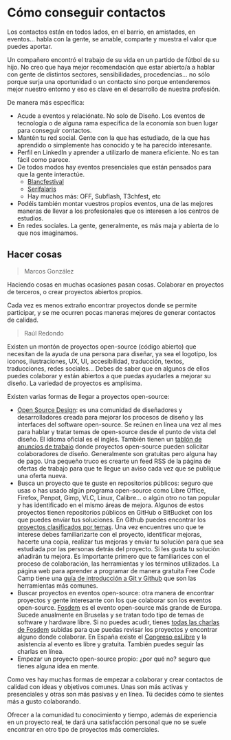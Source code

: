 # Cómo conseguir contactos

Los contactos están en todos lados, en el barrio, en amistades, en eventos… habla con la gente, se amable, comparte y muestra el valor que puedes aportar.

Un compañero encontró el trabajo de su vida en un partido de fútbol de su hijo. No creo que haya mejor recomendación que estar abierto/a a hablar con gente de distintos sectores, sensibilidades, procedencias… no sólo porque surja una oportunidad o un contacto sino porque entenderemos mejor nuestro entorno y eso es clave en el desarrollo de nuestra profesión.

De manera más específica:

* Acude a eventos y relaciónate. No solo de Diseño. Los eventos de tecnología o de alguna rama específica de la economía son buen lugar para conseguir contactos.
* Mantén tu red social. Gente con la que has estudiado, de la que has aprendido o simplemente has conocido y te ha parecido interesante.
* Perfil en LinkedIn y aprender a utilizarlo de manera eficiente. No es tan fácil como parece.
* De todos modos hay eventos presenciales que están pensados para que la gente interactúe.
  * [Blancfestival](https://blancfestival.com/)
  * [Serifalaris](https://serifalaris.com/)
  * Hay muchos más: OFF, Subflash, T3chfest, etc
* Podéis también montar vuestros propios eventos, una de las mejores maneras de llevar a los profesionales que os interesen a los centros de estudios.
* En redes sociales. La gente, generalmente, es más maja y abierta de lo que nos imaginamos.

## Hacer cosas

> Marcos González

Haciendo cosas en muchas ocasiones pasan cosas. Colaborar en proyectos de terceros, o crear proyectos abiertos propios.

Cada vez es menos extraño encontrar proyectos donde se permite participar, y se me ocurren pocas maneras mejores de generar contactos de calidad.

> Raúl Redondo

Existen un montón de proyectos open-source (código abierto) que necesitan de la ayuda de una persona para diseñar, ya sea el logotipo, los iconos, ilustraciones, UX, UI, accesibilidad, traducción, textos, traducciones, redes sociales... Debes de saber que en algunos de ellos puedes colaborar y están abiertos a que puedas ayudarles a mejorar su diseño. La variedad de proyectos es amplísima.&#x20;

Existen varias formas de llegar a proyectos open-source:

* [Open Source Design](https://opensourcedesign.net/): es una comunidad de diseñadores y desarrolladores creada para mejorar los procesos de diseño y las interfaces del software open-source. Se reúnen en línea una vez al mes para hablar y tratar temas de open-source desde el punto de vista del diseño. El idioma oficial es el inglés. También tienen un [tablón de anuncios de trabajo](https://opensourcedesign.net/jobs/) donde proyectos open-source pueden solicitar colaboradores de diseño. Generalmente son gratuitas pero alguna hay de pago. Una pequeño truco es crearte un feed RSS de la página de ofertas de trabajo para que te llegue un aviso cada vez que se publique una oferta nueva.
* Busca un proyecto que te guste en repositorios públicos: seguro que usas o has usado algún programa open-source como Libre Office, Firefox, Penpot, Gimp, VLC, Linux, Calibre… o algún otro no tan popular y has identificado en el mismo áreas de mejora. Algunos de estos proyectos tienen repositorios públicos en GitHub o BitBucket con los que puedes enviar tus soluciones. En Github puedes encontrar los [proyectos clasificados por temas](https://github.com/topics/). Una vez encuentres uno que te interese debes familiarizarte con el proyecto, identificar mejoras, hacerte una copia, realizar tus mejoras y enviar tu solución para que sea estudiada por las personas detrás del proyecto. Si les gusta tu solución añadirán tu mejora. Es importante primero que te familiarices con el proceso de colaboración, las herramientas y los términos utilizados. La página web para aprender a programar de manera gratuita Free Code Camp tiene una [guía de introducción a Git y Github](https://www.freecodecamp.org/news/guide-to-git-github-for-beginners-and-experienced-devs/#common-tasks-youll-perform-with-git) que son las herramientas más comunes.
* Buscar proyectos en eventos open-source: otra manera de encontrar proyectos y gente interesante con los que colaborar son los eventos open-source. [Fosdem](https://fosdem.org/2024/) es el evento open-source más grande de Europa. Sucede anualmente en Bruselas y se tratan todo tipo de temas de software y hardware libre. Si no puedes acudir, tienes [todas las charlas de Fosdem](https://video.fosdem.org/2024/) subidas para que puedas revisar los proyectos y encontrar alguno donde colaborar. En España existe el [Congreso esLibre](https://eslib.re/2024/) y la asistencia al evento es libre y gratuita. También puedes seguir las charlas en línea.
* Empezar un proyecto open-source propio: ¿por qué no? seguro que tienes alguna idea en mente.&#x20;

Como ves hay muchas formas de empezar a colaborar y crear contactos de calidad con ideas y objetivos comunes. Unas son más activas y presenciales y otras son más pasivas y en línea. Tú decides cómo te sientes más a gusto colaborando.

Ofrecer a la comunidad tu conocimiento y tiempo, además de experiencia en un proyecto real, te dará una satisfacción personal que no se suele encontrar en otro tipo de proyectos más comerciales.
